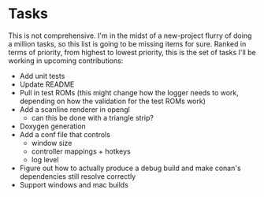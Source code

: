 # Tasks

This is not comprehensive. I'm in the midst of a new-project flurry of doing a million tasks, so this list is going to be missing items for sure. Ranked in terms of priority, from highest to lowest priority, this is the set of tasks I'll be working in upcoming contributions:

- Add unit tests
- Update README
- Pull in test ROMs (this might change how the logger needs to work, depending on how the validation for the test ROMs work)
- Add a scanline renderer in opengl
  - can this be done with a triangle strip?
- Doxygen generation
- Add a conf file that controls
  - window size
  - controller mappings + hotkeys
  - log level
- Figure out how to actually produce a debug build and make conan's dependencies still resolve correctly
- Support windows and mac builds


